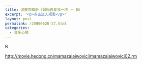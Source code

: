```yaml
---
title: 温故而知新《妈妈再爱我一次 － B》
excerpt: '<p>点击进入观看</p>'
layout: post
permalink: /20060620-27.html
categories:
  - 音乐心情
---
```

B

http://movie.hedong.cn/mamazaiaiwoyici/mamazaiaiwoyici02.rm